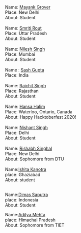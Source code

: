 Name: [Mayank Grover](https://github.com/MayankG514)<br/>
Place: New Delhi<br/>
About: Student <br/>
<br/>
Name: [Smriti Rout](https://github.com/smriti2311)<br/>
Place: Uttar Pradesh<br/>
About: Student <br/>
<br />
Name: [Nilesh Singh](https://github.com/nileshsingh9495)<br/>
Place: Mumbai<br/>
About: Student <br/>
<br/>
Name : [Sash Gupta](https://github.com/sashy1212)<br/>
Place: India<br/>
<br/>
Name: [Raichit Singh](https://github.com/Raichu-007)<br/>
Place: Rajasthan<br/>
About: Student <br/>
<br/>
Name: [Hansa Halim](https://github.com/hansahalim)<br/>
Place: Waterloo, Ontario, Canada <br/>
About: Happy Hacktoberfest 2020! <br/>
</br>
Name: [Nishant Singh](https://github.com/GamerNishant)<br/>
Place: Delhi<br/>
About: Student <br/>
</br>
Name: [Rishabh Singhal](https://github.com/rishabh-0904)<br/>
Place: New Delhi<br/>
About: Sophomore from DTU <br/>
</br>
Name:[Ishita Kanotra](https://github.com/ishitakanotra)<br/>
place: Ghaziabad<br/>
About: student<br/>
</br>

Name:[Dimas Saputra](https://github.com/Dimas-Saputra-Me)<br/>
place: Indonesia<br/>
About: Student<br/>

Name:[Aditya Mehta](https://github.com/Aditya-1904)<br/>
place: Himachal Pradesh<br/>
About: Sophomore from TIET<br/>

</br>
